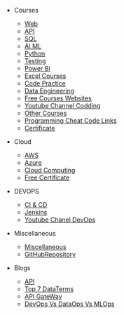 * Courses
  * [Web](web.md)
  * [API](api.md)
  * [SQL](sql.md)
  * [AI ML](ml.md)
  * [Python](python.md)
  * [Testing](Testing.md)
  * [Power Bi](powerbi.md)
  * [Excel Courses](ExcelCourses.md)
  * [Code Practice](CodePractice.md)
  * [Data Engineering](DataEngineeringCourses.md)
  * [Free Courses Websites](FreeCourcesWebsites.md)
  * [Youtube Channel Codding](YoutubeChannelforCodding.md)
  * [Other Courses](Cources.md)
  * [Programming Cheat Code Links](ProgrammingCheatCodeLinks.md)
  * [Certificate](CodingCertificate.md)

* Cloud

  * [AWS](AWS.md)
  * [Azure](Azure.md)
  * [Cloud Computing](CloudComputing.md)
  * [Free Certificate](FreeCloudComputingwithCertificate.md)
  
* DEVOPS
  * [CI & CD](CICD.md)
  * [Jenkins](Jenkins.md)
  * [Youtube Chanel DevOps](YoutubeChanelToDevOps.md)  
  
* Miscellaneous

  * [Miscellaneous](Miscellaneous.md)
  * [GitHubRepository](GitHubRepository.md)

* Blogs

  * [API](./Blogs/APIs-EssentialBuildingBlocksofModernSoftware.md)
  * [Top 7 DataTerms](./Blogs/Top7DataTermsExplained.md)
  * [API GateWay](./Blogs/APIGateWay.md)
  * [DevOps Vs DataOps Vs MLOps](./Blogs/DevOpsvsDataOpsvsMLOps.md)
